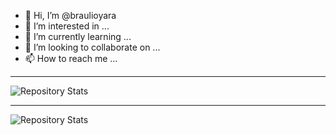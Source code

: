 - 👋 Hi, I’m @braulioyara
- 👀 I’m interested in ...
- 🌱 I’m currently learning ...
- 💞️ I’m looking to collaborate on ...
- 📫 How to reach me ...

<!---
braulioyara/braulioyara is a ✨ special ✨ repository because its `README.md` (this file) appears on your GitHub profile.
You can click the Preview link to take a look at your changes.
--->

-----------------------------------------------------------------------------------------------------------
![Repository Stats](https://github-readme-stats.vercel.app/api?username=braulioyara&show_icons=true)

-----------------------------------------------------------------------------------------------------------
![Repository Stats](https://github-readme-stats.vercel.app/api/top-langs/?username=braulioyara&theme=white-red)

